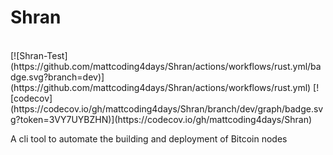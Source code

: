 # Shran
<br>
[![Shran-Test](https://github.com/mattcoding4days/Shran/actions/workflows/rust.yml/badge.svg?branch=dev)](https://github.com/mattcoding4days/Shran/actions/workflows/rust.yml)
[![codecov](https://codecov.io/gh/mattcoding4days/Shran/branch/dev/graph/badge.svg?token=3VY7UYBZHN)](https://codecov.io/gh/mattcoding4days/Shran)

A cli tool to automate the building and deployment of Bitcoin nodes
